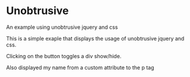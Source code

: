 Unobtrusive
===========

An example using unobtrusive jquery and css


This is a simple exaple that displays the usage of unobtrusive jquery and css.

Clicking on the button toggles a div show/hide.

Also displayed my name from a custom attribute to the p tag  

